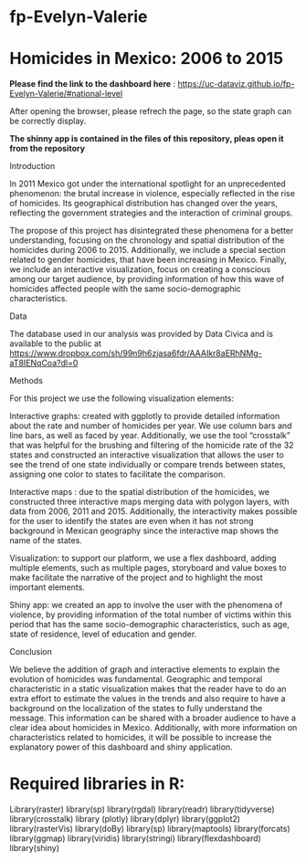 # fp-Evelyn-Valerie

# Homicides in Mexico: 2006 to 2015

**Please find the link to the dashboard here** : https://uc-dataviz.github.io/fp-Evelyn-Valerie/#national-level

After opening the browser, please refrech the page, so the state graph can be correctly display.

**The shinny app is contained in the files of this repository, pleas open it from the repository**

Introduction

In 2011 Mexico got under the international spotlight for an unprecedented phenomenon: the brutal increase in violence, especially reflected in the rise of homicides. Its geographical distribution has changed over the years, reflecting the government strategies and the interaction of criminal groups.

The propose of this project has disintegrated these phenomena for a better understanding, focusing on the chronology and spatial distribution of the homicides during 2006 to 2015. Additionally, we include a special section related to gender homicides, that have been increasing in Mexico. Finally, we include an interactive visualization, focus on creating a conscious among our target audience, by providing information of how this wave of homicides affected people with the same socio-demographic characteristics.

Data

The database used in our analysis was provided by Data Civica and is available to the public at https://www.dropbox.com/sh/99n9h6zjasa6fdr/AAAIkr8aERhNMg-aT8IENqCoa?dl=0

Methods

For this project we use the following visualization elements:

Interactive graphs: created with ggplotly to provide detailed information about the rate and number of homicides per year. We use column bars and line bars, as well as faced by year. Additionally, we use the tool “crosstalk” that was helpful for the brushing and filtering of the homicide rate of the 32 states and constructed an interactive visualization that allows the user to see the trend of one state individually or compare trends between states, assigning one color to states to facilitate the comparison.

Interactive maps : due to the spatial distribution of the homicides, we constructed three interactive maps merging data with polygon layers, with data from 2006, 2011 and 2015. Additionally, the interactivity makes possible for the user to identify the states are even when it has not strong background in Mexican geography since the interactive map shows the name of the states.

Visualization: to support our platform, we use a flex dashboard, adding multiple elements, such as multiple pages, storyboard and value boxes to make facilitate the narrative of the project and to highlight the most important elements.

Shiny app: we created an app to involve the user with the phenomena of violence, by providing information of the total number of victims within this period that has the same socio-demographic characteristics, such as age, state of residence, level of education and gender.

Conclusion

We believe the addition of graph and interactive elements to explain the evolution of homicides was fundamental. Geographic and temporal characteristic in a static visualization makes that the reader have to do an extra effort to estimate the values in the trends and also require to have a background on the localization of the states to fully understand the message. This information can be shared with a broader audience to have a clear idea about homicides in Mexico. Additionally, with more information on characteristics related to homicides, it will be possible to increase the explanatory power of this dashboard and shiny application.

# Required libraries in R:

Library(raster)
library(sp)
library(rgdal)
library(readr)
library(tidyverse)
library(crosstalk)
library (plotly)
library(dplyr)
library(ggplot2)
library(rasterVis)
library(doBy)
library(sp)
library(maptools)
library(forcats)
library(ggmap)
library(viridis)
library(stringi)
library(flexdashboard)
library(shiny)
